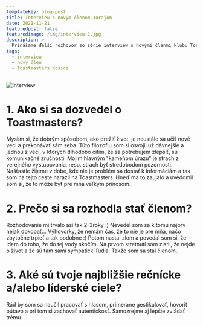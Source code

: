 ```yaml
---
templateKey: blog-post
title: Interview s novým členom Jurajom
date: 2021-11-21
featuredpost: false
featuredimage: /img/interview-1.jpg
description: >-
  Prinášame ďalší rozhovor zo série interview s novými členmi klubu Toastmasters Košice.
tags:
  - interview
  - nový člen
  - Toastmasters Košice
---
```

![Interview](/img/interview-1.jpg)

# 1. Ako si sa dozvedel o Toastmasters?
Myslím si, že dobrým spôsobom, ako prežiť život, je neustále sa učiť nové veci a prekonávať sám seba. Túto filozofiu som si osvojil už dávnejšie a jednou z vecí, v ktorých dlhodobo cítim, že sa potrebujem zlepšiť, sú komunikačné zručnosti. Mojím hlavným "kameňom úrazu" je strach z verejného vystupovania, resp. strach byť stredobodom pozornosti. 
Našťastie žijeme v dobe, kde nie je problém sa dostať k informáciám a tak som na tejto ceste narazil na Toastmasters. Hneď ma to zaujalo a uvedomil som si, že to môže byť pre mňa veľkým prínosom.

# 2. Prečo si sa rozhodla stať členom? 
Rozhodovanie mi trvalo asi tak 2-3roky :) Nevedel som sa k tomu najprv nejak dokopať... Výhovorky, že nemám čas, že to nie je pre mňa, načo zbytočne trpieť a tak podobne :) 
Potom nastal zlom a povedal som si, že idem do toho, že do tej vody skočím. Na prvom stretnutí som zistil, že nejde o život a že sú tam samí sympatickí ľudia. Takže som sa stal členom.

# 3. Aké sú tvoje najbližšie rečnícke a/alebo líderské ciele?
Rád by som sa naučil pracovať s hlasom, primerane gestikulovať, hovoriť pútavo a pri tom si zachovať autentickosť. Samozrejme aj lepšie zvládať trému.
